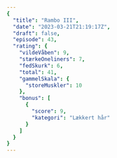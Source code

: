 ```yaml
---
{
  "title": "Rambo III",
  "date": "2023-03-21T21:19:17Z",
  "draft": false,
  "episode": 43,
  "rating": {
    "vildeVåben": 9,
    "stærkeOneliners": 7,
    "fedSkurk": 6,
    "total": 41,
    "gammelSkala": {
      "storeMuskler": 10
    },
    "bonus": [
      {
        "score": 9,
        "kategori": "Lækkert hår"
      }
    ]
  }
}
---
```



